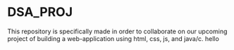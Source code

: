 # DSA_PROJ
This repository is specifically made in order to collaborate on our upcoming project of building a web-application using html, css, js, and java/c.
hello
